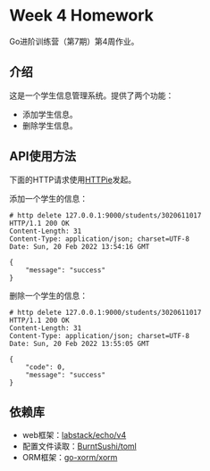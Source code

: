 # Week 4 Homework

Go进阶训练营（第7期）第4周作业。

## 介绍

这是一个学生信息管理系统。提供了两个功能：

- 添加学生信息。
- 删除学生信息。

## API使用方法

下面的HTTP请求使用[HTTPie](https://httpie.io)发起。

添加一个学生的信息：

```shell
# http delete 127.0.0.1:9000/students/3020611017
HTTP/1.1 200 OK
Content-Length: 31
Content-Type: application/json; charset=UTF-8
Date: Sun, 20 Feb 2022 13:54:16 GMT

{
    "message": "success"
}
```

删除一个学生的信息：

```shell
# http delete 127.0.0.1:9000/students/3020611017
HTTP/1.1 200 OK
Content-Length: 31
Content-Type: application/json; charset=UTF-8
Date: Sun, 20 Feb 2022 13:55:05 GMT

{
    "code": 0,
    "message": "success"
}
```

## 依赖库

- web框架：[labstack/echo/v4](github.com/labstack/echo/v4)
- 配置文件读取：[BurntSushi/toml](github.com/BurntSushi/toml)
- ORM框架：[go-xorm/xorm](github.com/go-xorm/xorm)
